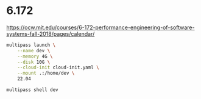 # 6.172

https://ocw.mit.edu/courses/6-172-performance-engineering-of-software-systems-fall-2018/pages/calendar/

```bash
multipass launch \
    --name dev \
    --memory 4G \
    --disk 10G \
    --cloud-init cloud-init.yaml \
    --mount .:/home/dev \
    22.04

multipass shell dev
```